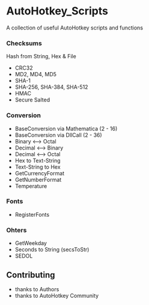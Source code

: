 # AutoHotkey_Scripts
A collection of useful AutoHotkey scripts and functions


### Checksums
Hash from String, Hex & File
* CRC32
* MD2, MD4, MD5
* SHA-1
* SHA-256, SHA-384, SHA-512
* HMAC
* Secure Salted

### Conversion
* BaseConversion via Mathematica (2 - 16)
* BaseConversion via DllCall (2 - 36)
* Binary <--> Octal
* Decimal <--> Binary
* Decimal <--> Octal
* Hex to Text-String
* Text-String to Hex
* GetCurrencyFormat
* GetNumberFormat
* Temperature

### Fonts
* RegisterFonts

### Ohters
* GetWeekday
* Seconds to String (secsToStr)
* SEDOL


## Contributing
* thanks to Authors
* thanks to AutoHotkey Community